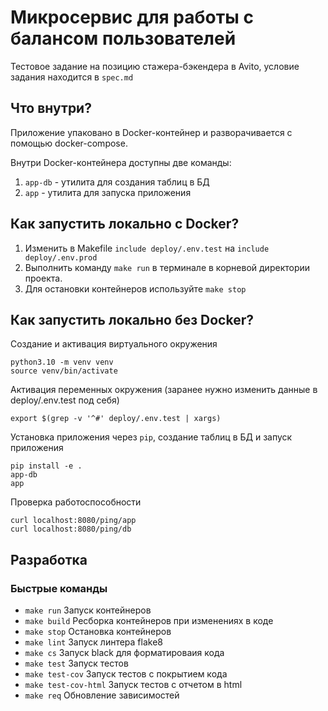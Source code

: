 # Микросервис для работы с балансом пользователей
Тестовое задание на позицию стажера-бэкендера в Avito, условие задания находится в `spec.md`
## Что внутри?
Приложение упаковано в Docker-контейнер и разворачивается с помощью docker-compose.

Внутри Docker-контейнера доступны две команды:
1. `app-db` - утилита для создания таблиц в БД
2. `app` - утилита для запуска приложения

## Как запустить локально с Docker?
1. Изменить в Makefile `include deploy/.env.test` на `include deploy/.env.prod`
2. Выполнить команду `make run` в терминале в корневой директории проекта.
3. Для остановки контейнеров используйте `make stop`

## Как запустить локально без Docker?
Создание и активация виртуального окружения
```
python3.10 -m venv venv
source venv/bin/activate
```
Активация переменных окружения (заранее нужно изменить данные в deploy/.env.test под себя)
```
export $(grep -v '^#' deploy/.env.test | xargs)
```
Установка приложения через `pip`, создание таблиц в БД и запуск приложения
```
pip install -e .
app-db
app
```
Проверка работоспособности
```
curl localhost:8080/ping/app
curl localhost:8080/ping/db
```

## Разработка
### Быстрые команды
- `make run` Запуск контейнеров
- `make build` Ресборка контейнеров при изменениях в коде
- `make stop` Остановка контейнеров
- `make lint` Запуск линтера flake8
- `make cs` Запуск black для форматироваия кода 
- `make test` Запуск тестов
- `make test-cov` Запуск тестов с покрытием кода
- `make test-cov-html` Запуск тестов с отчетом в html
- `make req` Обновление зависимостей
